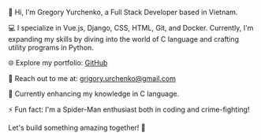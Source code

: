 👋 Hi, I'm Gregory Yurchenko, a Full Stack Developer based in Vietnam.

💻 I specialize in Vue.js, Django, CSS, HTML, Git, and Docker. Currently, I'm expanding my skills by diving into the world of C language and crafting utility programs in Python.

🌐 Explore my portfolio: [GitHub](https://github.com/Monshou1251)

📧 Reach out to me at: grigory.urchenko@gmail.com

🧠 Currently enhancing my knowledge in C language.

⚡ Fun fact: I'm a Spider-Man enthusiast both in coding and crime-fighting!

Let's build something amazing together! 🚀

<!--
**Monshou1251/Monshou1251** is a ✨ _special_ ✨ repository because its `README.md` (this file) appears on your GitHub profile.

Here are some ideas to get you started:

- 🔭 I’m currently working on ...
- 🌱 I’m currently learning ...
- 👯 I’m looking to collaborate on ...
- 🤔 I’m looking for help with ...
- 💬 Ask me about ...
- 📫 How to reach me: ...
- 😄 Pronouns: ...
- ⚡ Fun fact: ...
-->
